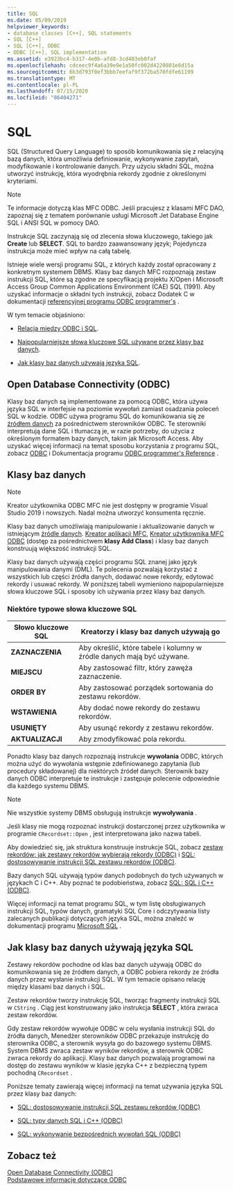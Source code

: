 ```yaml
---
title: SQL
ms.date: 05/09/2019
helpviewer_keywords:
- database classes [C++], SQL statements
- SQL [C++]
- SQL [C++], ODBC
- ODBC [C++], SQL implementation
ms.assetid: e3923bc4-b317-4e0b-afd8-3cd403eb0faf
ms.openlocfilehash: cdceec9f4a6a39e9e1a50fc002d4220801e8d15a
ms.sourcegitcommit: 6b3d793f0ef3bbb7eefaf9f372ba570fdfe61199
ms.translationtype: MT
ms.contentlocale: pl-PL
ms.lasthandoff: 07/15/2020
ms.locfileid: "86404271"
---
```

# <a name="sql"></a>SQL

SQL (Structured Query Language) to sposób komunikowania się z relacyjną bazą danych, która umożliwia definiowanie, wykonywanie zapytań, modyfikowanie i kontrolowanie danych. Przy użyciu składni SQL, można utworzyć instrukcję, która wyodrębnia rekordy zgodnie z określonymi kryteriami.

> [!NOTE]
> Te informacje dotyczą klas MFC ODBC. Jeśli pracujesz z klasami MFC DAO, zapoznaj się z tematem porównanie usługi Microsoft Jet Database Engine SQL i ANSI SQL w pomocy DAO.

Instrukcje SQL zaczynają się od zlecenia słowa kluczowego, takiego jak **Create** lub **SELECT**. SQL to bardzo zaawansowany język; Pojedyncza instrukcja może mieć wpływ na całą tabelę.

Istnieje wiele wersji programu SQL, z których każdy został opracowany z konkretnym systemem DBMS. Klasy baz danych MFC rozpoznają zestaw instrukcji SQL, które są zgodne ze specyfikacją projektu X/Open i Microsoft Access Group Common Applications Environment (CAE) SQL (1991). Aby uzyskać informacje o składni tych instrukcji, zobacz Dodatek C w dokumentacji [referencyjnej programu ODBC programmer's](/sql/odbc/reference/odbc-programmer-s-reference) .

W tym temacie objaśniono:

- [Relacja między ODBC i SQL](#_core_open_database_connectivity_.28.odbc.29).

- [Najpopularniejsze słowa kluczowe SQL używane przez klasy baz danych](#_core_the_database_classes).

- [Jak klasy baz danych używają języka SQL](#_core_how_the_database_classes_use_sql).

## <a name="open-database-connectivity-odbc"></a><a name="_core_open_database_connectivity_.28.odbc.29"></a>Open Database Connectivity (ODBC)

Klasy baz danych są implementowane za pomocą ODBC, która używa języka SQL w interfejsie na poziomie wywołań zamiast osadzania poleceń SQL w kodzie. ODBC używa programu SQL do komunikowania się ze [źródłem danych](../../data/odbc/data-source-odbc.md) za pośrednictwem sterowników ODBC. Te sterowniki interpretują dane SQL i tłumaczą je, w razie potrzeby, do użycia z określonym formatem bazy danych, takim jak Microsoft Access. Aby uzyskać więcej informacji na temat sposobu korzystania z programu SQL, zobacz [ODBC](../../data/odbc/odbc-basics.md) i Dokumentacja programu [ODBC programmer's Reference](/sql/odbc/reference/odbc-programmer-s-reference) .

## <a name="database-classes"></a><a name="_core_the_database_classes"></a>Klasy baz danych

> [!NOTE]
> Kreator użytkownika ODBC MFC nie jest dostępny w programie Visual Studio 2019 i nowszych. Nadal można utworzyć konsumenta ręcznie.

Klasy baz danych umożliwiają manipulowanie i aktualizowanie danych w istniejącym [źródle danych](../../data/odbc/data-source-odbc.md). [Kreator aplikacji MFC](../../mfc/reference/database-support-mfc-application-wizard.md), [Kreator użytkownika MFC ODBC](../../mfc/reference/adding-an-mfc-odbc-consumer.md) (dostęp za pośrednictwem **klasy Add Class**) i klasy baz danych konstruują większość instrukcji SQL.

Klasy baz danych używają części programu SQL znanej jako język manipulowania danymi (DML). Te polecenia pozwalają korzystać z wszystkich lub części źródła danych, dodawać nowe rekordy, edytować rekordy i usuwać rekordy. W poniższej tabeli wymieniono najpopularniejsze słowa kluczowe SQL i sposoby ich używania przez klasy baz danych.

### <a name="some-common-sql-keywords"></a>Niektóre typowe słowa kluczowe SQL

|Słowo kluczowe SQL|Kreatorzy i klasy baz danych używają go|
|-----------------|---------------------------------------------|
|**ZAZNACZENIA**|Aby określić, które tabele i kolumny w źródle danych mają być używane.|
|**MIEJSCU**|Aby zastosować filtr, który zawęża zaznaczenie.|
|**ORDER BY**|Aby zastosować porządek sortowania do zestawu rekordów.|
|**WSTAWIENIA**|Aby dodać nowe rekordy do zestawu rekordów.|
|**USUNIĘTY**|Aby usunąć rekordy z zestawu rekordów.|
|**AKTUALIZACJI**|Aby zmodyfikować pola rekordu.|

Ponadto klasy baz danych rozpoznają instrukcje **wywołania** ODBC, których można użyć do wywołania wstępnie zdefiniowanego zapytania (lub procedury składowanej) dla niektórych źródeł danych. Sterownik bazy danych ODBC interpretuje te instrukcje i zastępuje polecenie odpowiednie dla każdego systemu DBMS.

> [!NOTE]
> Nie wszystkie systemy DBMS obsługują instrukcje **wywoływania** .

Jeśli klasy nie mogą rozpoznać instrukcji dostarczonej przez użytkownika w programie `CRecordset::Open` , jest interpretowana jako nazwa tabeli.

Aby dowiedzieć się, jak struktura konstruuje instrukcje SQL, zobacz [zestaw rekordów: jak zestawy rekordów wybierają rekordy (ODBC)](../../data/odbc/recordset-how-recordsets-select-records-odbc.md) i [SQL: dostosowywanie instrukcji SQL zestawu rekordów (ODBC)](../../data/odbc/sql-customizing-your-recordsets-sql-statement-odbc.md).

Bazy danych SQL używają typów danych podobnych do tych używanych w językach C i C++. Aby poznać te podobieństwa, zobacz [SQL: SQL i C++ (ODBC)](../../data/odbc/sql-sql-and-cpp-data-types-odbc.md).

Więcej informacji na temat programu SQL, w tym listę obsługiwanych instrukcji SQL, typów danych, gramatyki SQL Core i odczytywania listy zalecanych publikacji dotyczących języka SQL, można znaleźć w dokumentacji programu [Microsoft SQL](/sql/) .

## <a name="how-the-database-classes-use-sql"></a><a name="_core_how_the_database_classes_use_sql"></a>Jak klasy baz danych używają języka SQL

Zestawy rekordów pochodne od klas baz danych używają ODBC do komunikowania się ze źródłem danych, a ODBC pobiera rekordy ze źródła danych przez wysłanie instrukcji SQL. W tym temacie opisano relację między klasami baz danych i SQL.

Zestaw rekordów tworzy instrukcję SQL, tworząc fragmenty instrukcji SQL w `CString` . Ciąg jest konstruowany jako instrukcja **SELECT** , która zwraca zestaw rekordów.

Gdy zestaw rekordów wywołuje ODBC w celu wysłania instrukcji SQL do źródła danych, Menedżer sterowników ODBC przekazuje instrukcję do sterownika ODBC, a sterownik wysyła go do bazowego systemu DBMS. System DBMS zwraca zestaw wyników rekordów, a sterownik ODBC zwraca rekordy do aplikacji. Klasy baz danych pozwalają programowi na dostęp do zestawu wyników w klasie języka C++ z bezpieczną typem pochodną `CRecordset` .

Poniższe tematy zawierają więcej informacji na temat używania języka SQL przez klasy baz danych:

- [SQL: dostosowywanie instrukcji SQL zestawu rekordów (ODBC)](../../data/odbc/sql-customizing-your-recordsets-sql-statement-odbc.md)

- [SQL: typy danych SQL i C++ (ODBC)](../../data/odbc/sql-sql-and-cpp-data-types-odbc.md)

- [SQL: wykonywanie bezpośrednich wywołań SQL (ODBC)](../../data/odbc/sql-making-direct-sql-calls-odbc.md)

## <a name="see-also"></a>Zobacz też

[Open Database Connectivity (ODBC)](../../data/odbc/open-database-connectivity-odbc.md)<br/>
[Podstawowe informacje dotyczące ODBC](../../data/odbc/odbc-basics.md)

